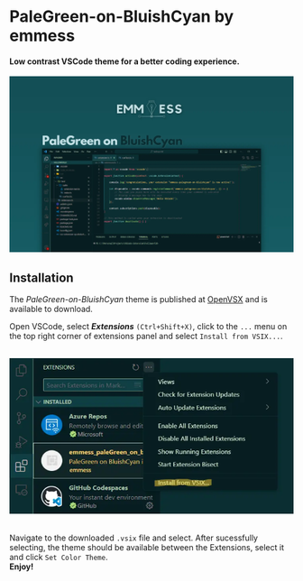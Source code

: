 # PaleGreen-on-BluishCyan by emmess

#### Low contrast VSCode theme for a better coding experience.

<p align="center">
  <a href="https://github.com/mihocsaszilard/emmess-palegreen-on-bluishcyan/blob/master/assets/banner2.webp" target="_BLANK">
    <img alt="Screenshot" src="https://github.com/mihocsaszilard/emmess-palegreen-on-bluishcyan/blob/master/assets/banner2.webp">
  </a>
</p>

## Installation 
The *PaleGreen-on-BluishCyan* theme is published at [OpenVSX](https://open-vsx.org/extension/emmess/emmess-palegreen-on-bluishcyan) and is available to download.

Open VSCode, select ***Extensions*** `(Ctrl+Shift+X)`, click to the `...` menu on the top right corner of extensions panel and select `Install from VSIX...`. <br><br>

<p align="center">
  <a href="https://raw.githubusercontent.com/mihocsaszilard/emmess-palegreen-on-bluishcyan/master/assets/install.webp?token=GHSAT0AAAAAACO2IFFMPBRGG2TFJW6JH53IZO7SYCQ" target="_BLANK">
    <img alt="Install" src="https://raw.githubusercontent.com/mihocsaszilard/emmess-palegreen-on-bluishcyan/master/assets/install.webp?token=GHSAT0AAAAAACO2IFFMPBRGG2TFJW6JH53IZO7SYCQ">
  </a>
</p>

<br>
Navigate to the downloaded <code>.vsix</code> file and select. After sucessfully selecting, the theme should be available between the Extensions, select it and click <code>Set Color Theme</code>.
<br>
<b>Enjoy!</b>
